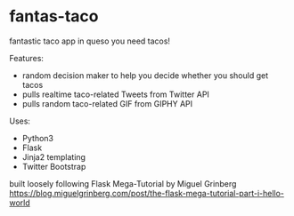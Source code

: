 # fantas-taco
fantastic taco app in queso you need tacos!

Features:
* random decision maker to help you decide whether you should get tacos
* pulls realtime taco-related Tweets from Twitter API
* pulls random taco-related GIF from GIPHY API

Uses:
* Python3
* Flask
* Jinja2 templating
* Twitter Bootstrap

built loosely following Flask Mega-Tutorial by Miguel Grinberg
https://blog.miguelgrinberg.com/post/the-flask-mega-tutorial-part-i-hello-world
